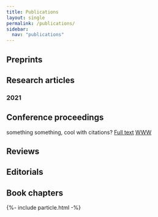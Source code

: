 ```yaml
---
title: Publications
layout: single
permalink: /publications/
sidebar:
  nav: "publications"
---
```



## Preprints


## Research articles

### 2021


## Conference proceedings

something something, cool with citations?
[Full text](https://doi.org/10.1101/111088) [WWW](https://extract.jensenlab.org/) <span class="__dimensions_badge_embed__" data-doi="10.1101/111088" data-style="small_rectangle"></span>


## Reviews


## Editorials


## Book chapters





<div class="imageright" id="particles-js"></div>
<div id="particles-js1" class="imageleft"></div>   
<script async src="https://badge.dimensions.ai/badge.js" charset="utf-8"></script>
{%- include particle.html -%}